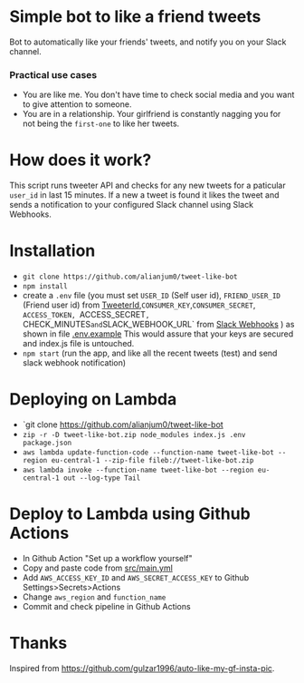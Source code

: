 # Simple bot to like a friend tweets

Bot to automatically like your friends' tweets, and notify you on your Slack channel.

### Practical use cases

 - You are like me. You don't have time to check social media and you want to give attention to someone.
 - You are in a relationship. Your girlfriend is constantly nagging you for not being the `first-one` to like her tweets.

How does it work?
================  

 This script runs tweeter API and checks for any new tweets for a paticular `user_id` in last 15 minutes. If a new a tweet is found it likes the tweet and sends a notification to your configured Slack channel using Slack Webhooks.

Installation
===============

 - `git clone https://github.com/alianjum0/tweet-like-bot`
 - `npm install`
 - create a `.env` file (you must set `USER_ID` (Self user id), `FRIEND_USER_ID` (Friend user id) from [TweeterId](https://tweeterid.com),`CONSUMER_KEY`,`CONSUMER_SECRET`, `ACCESS_TOKEN, `ACCESS_SECRET`, `CHECK_MINUTES` and `SLACK_WEBHOOK_URL` from [Slack Webhooks](https://api.slack.com/incoming-webhooks) ) as shown in file [.env.example](/.env.example)
 This would assure that your keys are secured and index.js file is untouched.
 - `npm start` (run the app, and like all the recent tweets (test) and send slack webhook notification)

Deploying on Lambda
===============

 - `git clone https://github.com/alianjum0/tweet-like-bot
 - `zip -r -D tweet-like-bot.zip node_modules index.js .env package.json`
 - `aws lambda update-function-code --function-name tweet-like-bot --region eu-central-1 --zip-file fileb://tweet-like-bot.zip`
 - `aws lambda invoke --function-name tweet-like-bot --region eu-central-1 out
   --log-type Tail`

Deploy to Lambda using Github Actions
===============

 - In Github Action "Set up a workflow yourself"
 - Copy and paste code from [src/main.yml](/src/main.yml)
 - Add `AWS_ACCESS_KEY_ID` and `AWS_SECRET_ACCESS_KEY` to Github Settings>Secrets>Actions
 - Change `aws_region` and `function_name`
 - Commit and check pipeline in Github Actions

 Thanks
=================

Inspired from https://github.com/gulzar1996/auto-like-my-gf-insta-pic.
